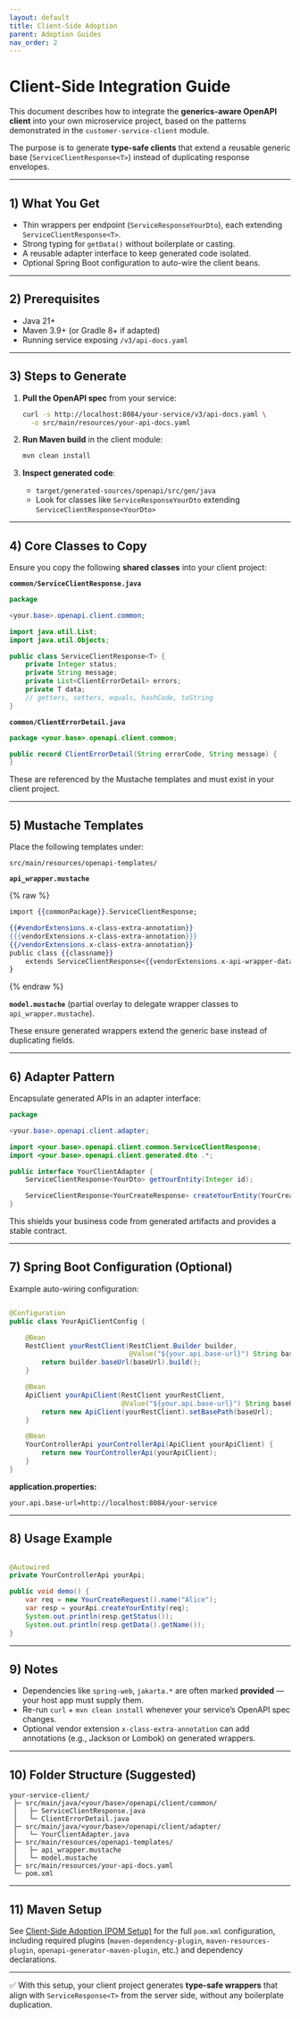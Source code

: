 ```yaml
---
layout: default
title: Client-Side Adoption
parent: Adoption Guides
nav_order: 2
---
```


# Client-Side Integration Guide

This document describes how to integrate the **generics-aware OpenAPI client** into your own microservice project, based
on the patterns demonstrated in the `customer-service-client` module.

The purpose is to generate **type-safe clients** that extend a reusable generic base (`ServiceClientResponse<T>`)
instead of duplicating response envelopes.

---

## 1) What You Get

* Thin wrappers per endpoint (`ServiceResponseYourDto`), each extending `ServiceClientResponse<T>`.
* Strong typing for `getData()` without boilerplate or casting.
* A reusable adapter interface to keep generated code isolated.
* Optional Spring Boot configuration to auto-wire the client beans.

---

## 2) Prerequisites

* Java 21+
* Maven 3.9+ (or Gradle 8+ if adapted)
* Running service exposing `/v3/api-docs.yaml`

---

## 3) Steps to Generate

1. **Pull the OpenAPI spec** from your service:

   ```bash
   curl -s http://localhost:8084/your-service/v3/api-docs.yaml \
     -o src/main/resources/your-api-docs.yaml
   ```

2. **Run Maven build** in the client module:

   ```bash
   mvn clean install
   ```

3. **Inspect generated code**:

    * `target/generated-sources/openapi/src/gen/java`
    * Look for classes like `ServiceResponseYourDto` extending `ServiceClientResponse<YourDto>`

---

## 4) Core Classes to Copy

Ensure you copy the following **shared classes** into your client project:

**`common/ServiceClientResponse.java`**

```java
package

<your.base>.openapi.client.common;

import java.util.List;
import java.util.Objects;

public class ServiceClientResponse<T> {
    private Integer status;
    private String message;
    private List<ClientErrorDetail> errors;
    private T data;
    // getters, setters, equals, hashCode, toString
}
```

**`common/ClientErrorDetail.java`**

```java
package <your.base>.openapi.client.common;

public record ClientErrorDetail(String errorCode, String message) {
}
```

These are referenced by the Mustache templates and must exist in your client project.

---

## 5) Mustache Templates

Place the following templates under:

```
src/main/resources/openapi-templates/
```

**`api_wrapper.mustache`**

{% raw %}

```mustache
import {{commonPackage}}.ServiceClientResponse;

{{#vendorExtensions.x-class-extra-annotation}}
{{{vendorExtensions.x-class-extra-annotation}}}
{{/vendorExtensions.x-class-extra-annotation}}
public class {{classname}}
    extends ServiceClientResponse<{{vendorExtensions.x-api-wrapper-datatype}}> {
}
```

{% endraw %}

**`model.mustache`** (partial overlay to delegate wrapper classes to `api_wrapper.mustache`).

These ensure generated wrappers extend the generic base instead of duplicating fields.

---

## 6) Adapter Pattern

Encapsulate generated APIs in an adapter interface:

```java
package

<your.base>.openapi.client.adapter;

import <your.base>.openapi.client.common.ServiceClientResponse;
import <your.base>.openapi.client.generated.dto .*;

public interface YourClientAdapter {
    ServiceClientResponse<YourDto> getYourEntity(Integer id);

    ServiceClientResponse<YourCreateResponse> createYourEntity(YourCreateRequest request);
}
```

This shields your business code from generated artifacts and provides a stable contract.

---

## 7) Spring Boot Configuration (Optional)

Example auto-wiring configuration:

```java

@Configuration
public class YourApiClientConfig {

    @Bean
    RestClient yourRestClient(RestClient.Builder builder,
                              @Value("${your.api.base-url}") String baseUrl) {
        return builder.baseUrl(baseUrl).build();
    }

    @Bean
    ApiClient yourApiClient(RestClient yourRestClient,
                            @Value("${your.api.base-url}") String baseUrl) {
        return new ApiClient(yourRestClient).setBasePath(baseUrl);
    }

    @Bean
    YourControllerApi yourControllerApi(ApiClient yourApiClient) {
        return new YourControllerApi(yourApiClient);
    }
}
```

**application.properties:**

```properties
your.api.base-url=http://localhost:8084/your-service
```

---

## 8) Usage Example

```java

@Autowired
private YourControllerApi yourApi;

public void demo() {
    var req = new YourCreateRequest().name("Alice");
    var resp = yourApi.createYourEntity(req);
    System.out.println(resp.getStatus());
    System.out.println(resp.getData().getName());
}
```

---

## 9) Notes

* Dependencies like `spring-web`, `jakarta.*` are often marked **provided** — your host app must supply them.
* Re-run `curl` + `mvn clean install` whenever your service’s OpenAPI spec changes.
* Optional vendor extension `x-class-extra-annotation` can add annotations (e.g., Jackson or Lombok) on generated
  wrappers.

---

## 10) Folder Structure (Suggested)

```
your-service-client/
 ├─ src/main/java/<your/base>/openapi/client/common/
 │   ├─ ServiceClientResponse.java
 │   └─ ClientErrorDetail.java
 ├─ src/main/java/<your/base>/openapi/client/adapter/
 │   └─ YourClientAdapter.java
 ├─ src/main/resources/openapi-templates/
 │   ├─ api_wrapper.mustache
 │   └─ model.mustache
 ├─ src/main/resources/your-api-docs.yaml
 └─ pom.xml
```

---

## 11) Maven Setup

See [Client-Side Adoption (POM Setup)](client-side-adoption-pom.md) for the full `pom.xml` configuration, including
required plugins (`maven-dependency-plugin`, `maven-resources-plugin`, `openapi-generator-maven-plugin`, etc.)
and dependency declarations.

---

✅ With this setup, your client project generates **type-safe wrappers** that align with `ServiceResponse<T>` from the
server side, without any boilerplate duplication.
